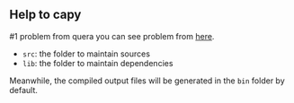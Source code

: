 ## Help to capy

#1 problem from quera you can see problem from [here](https://quera.ir/problemset/contest/8838/).

- `src`: the folder to maintain sources
- `lib`: the folder to maintain dependencies

Meanwhile, the compiled output files will be generated in the `bin` folder by default.
